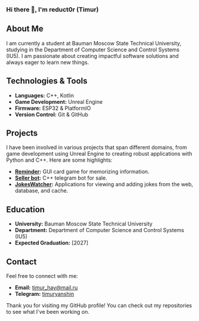 ### Hi there 👋, I'm reduct0r (Timur)

## About Me

I am currently a student at Bauman Moscow State Technical University, studying in the Department of Computer Science and Control Systems (IU5).  I am passionate about creating impactful software solutions and always eager to learn new things.

## Technologies & Tools

- **Languages:** C++, Kotlin
- **Game Development:** Unreal Engine
- **Firmware:** ESP32 & PlatformIO
- **Version Control:** Git & GitHub

## Projects

I have been involved in various projects that span different domains, from game development using Unreal Engine to creating robust applications with Python and C++. Here are some highlights:

- **[Reminder](https://github.com/reduct0r/Reminder):** GUI card game for memorizing information.
- **[Seller bot](https://github.com/reduct0r/SellerBot):** C++ telegram bot for sale.
- **[JokesWatcher](https://github.com/reduct0r/T-Bank_Jokes_Watcher):** Applications for viewing and adding jokes from the web, database, and cache.


## Education

- **University:** Bauman Moscow State Technical University
- **Department:** Department of Computer Science and Control Systems (IU5)
- **Expected Graduation:** [2027]

## Contact

Feel free to connect with me:
- **Email:** timur_hay@mail.ru
- **Telegram:** [timuryanshin](https://t.me/timuryanshin)

Thank you for visiting my GitHub profile! You can check out my repositories to see what I've been working on.
